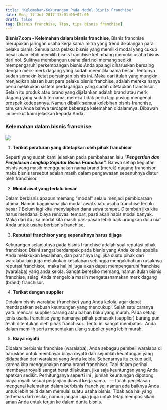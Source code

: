 ```yaml
---
title: 'Kelemahan/Kekurangan Pada Model Bisnis Franchise'
date: Mon, 17 Jul 2017 13:01:06+07:00
draft: false
tag: [bisnis franchise, Tips, tips bisnis franchise]
---
```


**Bisnis7.com - Kelemahan dalam bisnis franchise**, Bisnis franchise merupakan jaringan usaha kerja sama mitra yang trend dikalangan para pelaku bisnis. Semua para pelaku bisnis yang memiliki modal yang cukup besar akan lebih memilih bisnis franchise ketimbang memulai usaha bisnis dari nol. Sulitnya membangun usaha dari nol memang sedikit mempengaruhi perkembangan bisnis Anda apalagi diharuskan bersaing dengan merk-merk dagang yang sudah meemiliki nama besar. Tentunya sudah semakin ketat persaingan bisnis ini. Maka dari itulah yang mungkin menjadikan alasan kuat para pelaku bisnis franchise, adalah mereka hanya perlu melakukan sistem perdagangan yang sudah ditetapkan franchisor. Selain itu produk atau brand yang dijalankan adalah brand atau merk dagang yang sudah ternama, mereka tidak perlu lagi pusing mengenai prospek kedepannya. Namun dibalik semua kelebihan bisnis franchise, tahukah Anda bahwa terdapat beberapa kelemahan didalamnya. Dibawah ini berikut kami jelaskan kepada Anda.

### Kelemahan dalam bisnis franchise

![](https://www.bisnis7.com/wp-content/uploads/2017/07/kelemahan-dalam-bisnis-franchise.jpg)

1.  **Terikat peraturan yang ditetapkan oleh pihak franchisor**

Seperti yang sudah kami jelaskan pada pembahasan lalu **_"Pengertian dan Penjelasan Lengkap Seputar Bisnis Franchise"._** Bahwa setiap kegiatan bisnis yang masih menggunakan nama brand (merek) dagang franchisor maka bisnis tersebut adalah masih dalam pengawasan sepenuhnya diatur oleh franchisor.

2.  **Modal awal yang terlalu besar**

Dalam berbisnis apapun memang "modal" selalu menjadi pembicaraan utama. Namun bagaimana jika modal awal suatu usaha franchise terlalu besar ? Belum lagi kita  menyiapkan dana sewa tempat. Ditambah jiks kita harus mendanai biaya renovasi tempat, pasti akan habis modal banyak. Maka dari itu jika modal kita masih pas-pasan lebih baik urungkan dulu niat Anda untuk usaha berbisnis franchise.

3.  **Reputasi franchisor yang sepenuhnya harus dijaga**

Kekurangan selanjutnya pada bisnis franchise adalah soal reputasi pihak franchisor. Disini sangat berdampak pada bisnis yang Anda kelola apabila Anda melakukan kesalahan, dan parahnya lagi jika suatu pihak dari waralaba lain juga melakukan kesalahan sehingga mengakibatkan rusaknya reputasi franchisor,  maka hal ini juga akan dapat mempengaruhi franchise (waralaba) yang anda kelola. Sangat beresiko memang, namun itulah bisnis franchise, selagi Anda mengelola masih mengatasnamakan merk dagang (brand) franchisor.

4.  **Terikat dengan supplier**

Didalam bisnis waralaba (franchise) yang Anda kelola, agar dapat mendapatkan sebuah keuntungan yang mencukupi, Salah satu caranya yaitu mencari supplier barang atau bahan baku yang murah. Pada setiap jenis usaha franchise yang namanya pihak pemasok (supplier) barang pun telah ditentukan oleh pihak franchisor. Tentu ini sangat membatasi  Anda dalam memilih serta menentukan ulang supplier yang lebih murah.

5.  **Biaya royalti**

Didalam berbisnis franchise (waralaba), Anda sebagau pembeli waralaba di haruskan untuk membayar biaya royalti dari sejumlah keuntungan yang didapatkan dari waralaba yang Anda kelola. Sebenarnya itu cukup adil, karena kita menggunakan nama brand franchisor. Tapi dalam perihal membayar royalti sangat berat dilakukan, jika saja keuntungan yang Anda apatkan sedikit. Perhitunganya seperti ini ; jumlah keuntungan dipotong biaya royalti sesuai perjanjian diawal kerja sama.   -- Itulah penjelasan mengenai kelemahan dalam berbisnis franchise, namun ada baiknya Anda untuk lebih teliti dalam memulai suatu usaha bisnis. Tidak ada hal yang terbebas dari resiko, namun jangan lupa juga untuk tetap memposisikan aman Anda untuk terjun ke dalam dunia bisnis.